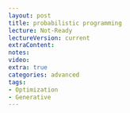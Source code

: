 ```yaml
---
layout: post
title: probabilistic programming
lecture: Not-Ready
lectureVersion: current
extraContent:   
notes: 
video:  
extra: true
categories: advanced
tags:
- Optimization
- Generative
---
```

